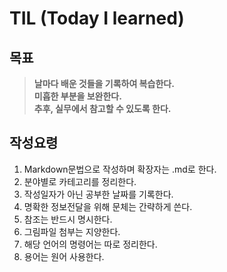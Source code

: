 # TIL (Today I learned)  
## 목표  
>**날마다 배운 것들을 기록하여 복습한다.**  
>**미흡한 부분을 보완한다.**  
>**추후, 실무에서 참고할 수 있도록 한다.**  

## 작성요령  
1. Markdown문법으로 작성하며 확장자는 .md로 한다.  
1. 분야별로 카테고리를 정리한다.  
1. 작성일자가 아닌 공부한 날짜를 기록한다.  
1. 명확한 정보전달을 위해 문체는 간략하게 쓴다.  
1. 참조는 반드시 명시한다.  
1. 그림파일 첨부는 지양한다.  
1. 해당 언어의 명령어는 따로 정리한다.  
1. 용어는 원어 사용한다.
